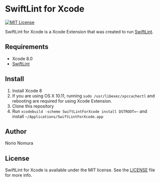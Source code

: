 # SwiftLint for Xcode
[![MIT License](http://img.shields.io/badge/license-MIT-blue.svg?style=flat)](LICENSE)

SwiftLint for Xcode is a Xcode Extension that was created to run [SwiftLint](https://github.com/realm/SwiftLint).

## Requirements
- Xcode 8.0
- [SwiftLint](https://github.com/realm/SwiftLint)

## Install

1. Install Xcode 8
2. If you are using OS X 10.11, running `sudo /usr/libexec/xpccachectl` and rebooting are required for using Xcode Extension.
3. Clone this repository
4. Run `xcodebuild -scheme SwiftLintForXcode install DSTROOT=~` and install `~/Applications/SwiftLintForXcode.app`

## Author

Norio Nomura

## License

SwiftLint for Xcode is available under the MIT license. See the [LICENSE](LICENSE) file for more info.
